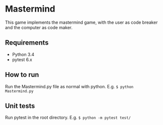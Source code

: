 # Mastermind #

This game implements the mastermind game, with the user as code breaker and the computer as code maker.

## Requirements ##

* Python 3.4
* pytest 6.x

## How to run ##
Run the Mastermind.py file as normal with python. E.g.
`$ python Mastermind.py`

## Unit tests
Run pytest in the root directory. E.g.
`$ python -m pytest test/`
